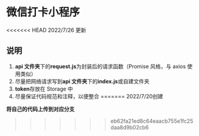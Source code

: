 # 微信打卡小程序

<<<<<<< HEAD
2022/7/26 更新

## 说明

1. **api 文件夹**下的**request.js**为封装后的请求函数（Promise 风格，与 axios 使用类似）
2. 尽量把网络请求写到**api 文件夹**下的**index.js**或自建文件夹
3. **token**存放在 Storage 中
4. 尽量保证代码规范和注释，以便整合
=======
2022/7/20创建



**将自己的代码上传到对应分支**
>>>>>>> eb62fa21ed8c64eaacb755e1fc25daa8d9b02cb6
